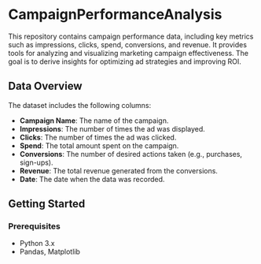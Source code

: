 # CampaignPerformanceAnalysis

This repository contains campaign performance data, including key metrics such as impressions, clicks, spend, conversions, and revenue. It provides tools for analyzing and visualizing marketing campaign effectiveness. The goal is to derive insights for optimizing ad strategies and improving ROI.

## Data Overview

The dataset includes the following columns:
- **Campaign Name**: The name of the campaign.
- **Impressions**: The number of times the ad was displayed.
- **Clicks**: The number of times the ad was clicked.
- **Spend**: The total amount spent on the campaign.
- **Conversions**: The number of desired actions taken (e.g., purchases, sign-ups).
- **Revenue**: The total revenue generated from the conversions.
- **Date**: The date when the data was recorded.

## Getting Started

### Prerequisites

- Python 3.x
- Pandas, Matplotlib
